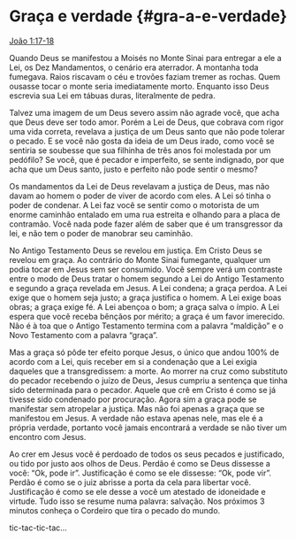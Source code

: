 # Graça e verdade {#gra-a-e-verdade}

[João 1:17-18](http://bibliaonline.com.br/acf/jo/1/17-18)

Quando Deus se manifestou a Moisés no Monte Sinai para entregar a ele a Lei, os Dez Mandamentos, o cenário era aterrador. A montanha toda fumegava. Raios riscavam o céu e trovões faziam tremer as rochas. Quem ousasse tocar o monte seria imediatamente morto. Enquanto isso Deus escrevia sua Lei em tábuas duras, literalmente de pedra.

Talvez uma imagem de um Deus severo assim não agrade você, que acha que Deus deve ser todo amor. Porém a Lei de Deus, que cobrava com rigor uma vida correta, revelava a justiça de um Deus santo que não pode tolerar o pecado. E se você não gosta da ideia de um Deus irado, como você se sentiria se soubesse que sua filhinha de três anos foi molestada por um pedófilo? Se você, que é pecador e imperfeito, se sente indignado, por que acha que um Deus santo, justo e perfeito não pode sentir o mesmo?

Os mandamentos da Lei de Deus revelavam a justiça de Deus, mas não davam ao homem o poder de viver de acordo com eles. A Lei só tinha o poder de condenar. A Lei faz você se sentir como o motorista de um enorme caminhão entalado em uma rua estreita e olhando para a placa de contramão. Você nada pode fazer além de saber que é um transgressor da lei, e não tem o poder de manobrar seu caminhão.

No Antigo Testamento Deus se revelou em justiça. Em Cristo Deus se revelou em graça. Ao contrário do Monte Sinai fumegante, qualquer um podia tocar em Jesus sem ser consumido. Você sempre verá um contraste entre o modo de Deus tratar o homem segundo a Lei do Antigo Testamento e segundo a graça revelada em Jesus. A Lei condena; a graça perdoa. A Lei exige que o homem seja justo; a graça justifica o homem. A Lei exige boas obras; a graça exige fé. A Lei abençoa o bom; a graça salva o ímpio. A Lei espera que você receba bênçãos por mérito; a graça é um favor imerecido. Não é à toa que o Antigo Testamento termina com a palavra “maldição” e o Novo Testamento com a palavra “graça”.

Mas a graça só pôde ter efeito porque Jesus, o único que andou 100% de acordo com a Lei, quis receber em si a condenação que a Lei exigia daqueles que a transgredissem: a morte. Ao morrer na cruz como substituto do pecador recebendo o juízo de Deus, Jesus cumpriu a sentença que tinha sido determinada para o pecador. Aquele que crê em Cristo é como se já tivesse sido condenado por procuração. Agora sim a graça pode se manifestar sem atropelar a justiça. Mas não foi apenas a graça que se manifestou em Jesus. A verdade não estava apenas nele, mas ele é a própria verdade, portanto você jamais encontrará a verdade se não tiver um encontro com Jesus.

Ao crer em Jesus você é perdoado de todos os seus pecados e justificado, ou tido por justo aos olhos de Deus. Perdão é como se Deus dissesse a você: “Ok, pode ir”. Justificação é como se ele dissesse: “Ok, pode vir”. Perdão é como se o juiz abrisse a porta da cela para libertar você. Justificação é como se ele desse a você um atestado de idoneidade e virtude. Tudo isso se resume numa palavra: salvação. Nos próximos 3 minutos conheça o Cordeiro que tira o pecado do mundo.

tic-tac-tic-tac...